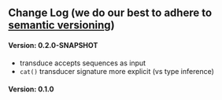 ## Change Log (we do our best to adhere to [semantic versioning](http://semver.org/))


#### Version: 0.2.0-SNAPSHOT
- transduce accepts sequences as input
- `cat()` transducer signature more explicit (vs type inference)

#### Version: 0.1.0


